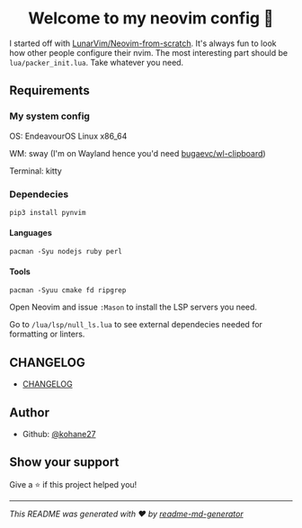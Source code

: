 <h1 align="center">Welcome to my neovim config 👋</h1>
<p>
</p>

I started off with [LunarVim/Neovim-from-scratch](https://github.com/LunarVim/Neovim-from-scratch). It's always fun to look how other people configure their nvim. The most interesting part should be `lua/packer_init.lua`. Take whatever you need.

## Requirements

### My system config

OS: EndeavourOS Linux x86_64

WM: sway (I'm on Wayland hence you'd need [bugaevc/wl-clipboard](https://github.com/bugaevc/wl-clipboard))

Terminal: kitty

### Dependecies

`pip3 install pynvim`

#### Languages

`pacman -Syu nodejs ruby perl`

#### Tools

`pacman -Syuu cmake fd ripgrep`

Open Neovim and issue `:Mason` to install the LSP servers you need.

Go to `/lua/lsp/null_ls.lua` to see external dependecies needed for formatting or linters.

## CHANGELOG

* [CHANGELOG](./CHANGELOG.md)

## Author

* Github: [@kohane27](https://github.com/kohane27)

## Show your support

Give a ⭐️ if this project helped you!

***
_This README was generated with ❤️ by [readme-md-generator](https://github.com/kefranabg/readme-md-generator)_
